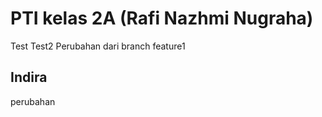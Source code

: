 # PTI kelas 2A (Rafi Nazhmi Nugraha)

Test
Test2
Perubahan dari branch feature1

## Indira
perubahan
